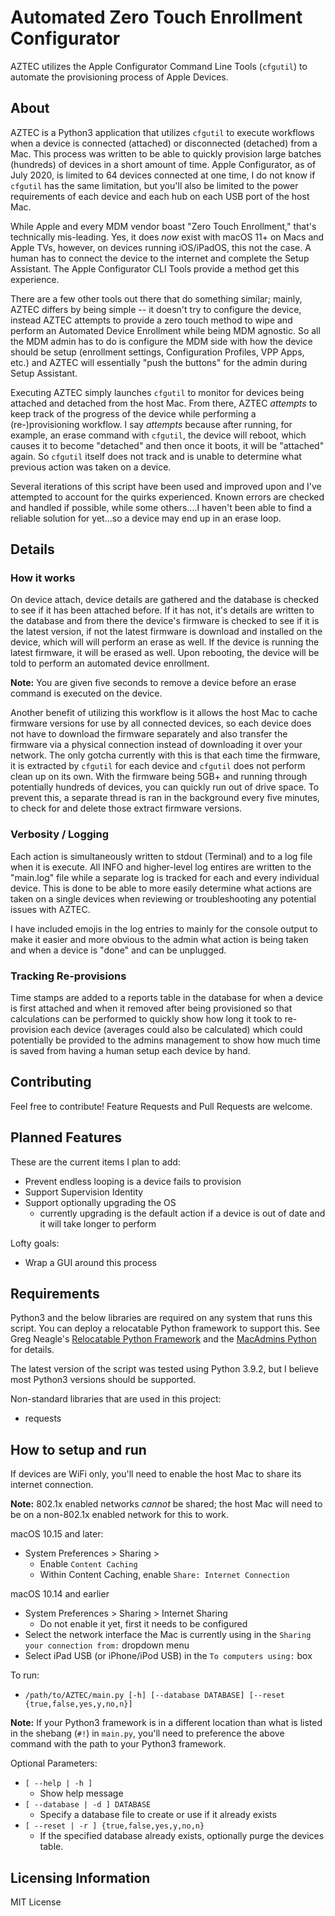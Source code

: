 **A**utomated **Z**ero **T**ouch **E**nrollment **C**onfigurator
======

AZTEC utilizes the Apple Configurator Command Line Tools (`cfgutil`) to automate the provisioning process of Apple Devices.

## About

AZTEC is a Python3 application that utilizes `cfgutil` to execute workflows when a device is connected (attached) or disconnected (detached) from a Mac.  This process was written to be able to quickly provision large batches (hundreds) of devices in a short amount of time.  Apple Configurator, as of July 2020, is limited to 64 devices connected at one time, I do not know if `cfgutil` has the same limitation, but you'll also be limited to the power requirements of each device and each hub on each USB port of the host Mac.

While Apple and every MDM vendor boast "Zero Touch Enrollment," that's technically mis-leading.  Yes, it does _now_ exist with macOS 11+ on Macs and Apple TVs, however, on devices running iOS/iPadOS, this not the case.  A human has to connect the device to the internet and complete the Setup Assistant.  The Apple Configurator CLI Tools provide a method get this experience.

There are a few other tools out there that do something similar; mainly, AZTEC differs by being simple -- it doesn't try to configure the device, instead AZTEC attempts to provide a zero touch method to wipe and perform an Automated Device Enrollment while being MDM agnostic.  So all the MDM admin has to do is configure the MDM side with how the device should be setup (enrollment settings, Configuration Profiles, VPP Apps, etc.) and AZTEC will essentially "push the buttons" for the admin during Setup Assistant.

Executing AZTEC simply launches `cfgutil` to monitor for devices being attached and detached from the host Mac.  From there, AZTEC _attempts_ to keep track of the progress of the device while performing a (re-)provisioning workflow.  I say _attempts_ because after running, for example, an erase command with `cfgutil`, the device will reboot, which causes it to become "detached" and then once it boots, it will be "attached" again.  So `cfgutil` itself does not track and is unable to determine what previous action was taken on a device.

Several iterations of this script have been used and improved upon and I've attempted to account for the quirks experienced.  Known errors are checked and handled if possible, while some others....I haven't been able to find a reliable solution for yet...so a device may end up in an erase loop.


## Details

### How it works

On device attach, device details are gathered and the database is checked to see if it has been attached before.  If it has not, it's details are written to the database and from there the device's firmware is checked to see if it is the latest version, if not the latest firmware is download and installed on the device, which will will perform an erase as well.  If the device is running the latest firmware, it will be erased as well.  Upon rebooting, the device will be told to perform an automated device enrollment.

**Note:**  You are given five seconds to remove a device before an erase command is executed on the device.

Another benefit of utilizing this workflow is it allows the host Mac to cache firmware versions for use by all connected devices, so each device does not have to download the firmware separately and also transfer the firmware via a physical connection instead of downloading it over your network.  The only gotcha currently with this is that each time the firmware, it is extracted by `cfgutil` for each device and `cfgutil` does not perform clean up on its own.  With the firmware being 5GB+ and running through potentially hundreds of devices, you can quickly run out of drive space.  To prevent this, a separate thread is ran in the background every five minutes, to check for and delete those extract firmware versions.

### Verbosity / Logging

Each action is simultaneously written to stdout (Terminal) and to a log file when it is execute.  All INFO and higher-level log entires are written to the "main.log" file while a separate log is tracked for each and every individual device.  This is done to be able to more easily determine what actions are taken on a single devices when reviewing or troubleshooting any potential issues with AZTEC.

I have included emojis in the log entries to mainly for the console output to make it easier and more obvious to the admin what action is being taken and when a device is "done" and can be unplugged.

### Tracking Re-provisions

Time stamps are added to a reports table in the database for when a device is first attached and when it removed after being provisioned so that calculations can be performed to quickly show how long it took to re-provision each device (averages could also be calculated) which could potentially be provided to the admins management to show how much time is saved from having a human setup each device by hand.


## Contributing

Feel free to contribute!  Feature Requests and Pull Requests are welcome.


## Planned Features

These are the current items I plan to add:
  * Prevent endless looping is a device fails to provision
  * Support Supervision Identity
  * Support optionally upgrading the OS
    * currently upgrading is the default action if a device is out of date and it will take longer to perform

Lofty goals:
  * Wrap a GUI around this process


##  Requirements

Python3 and the below libraries are required on any system that runs this script.  You can deploy a relocatable Python framework to support this.  See Greg Neagle's [Relocatable Python Framework](https://github.com/gregneagle/relocatable-python) and the [MacAdmins Python](https://github.com/macadmins/python) for details.

The latest version of the script was tested using Python 3.9.2, but I believe most Python3 versions should be supported.

Non-standard libraries that are used in this project:
  * requests


## How to setup and run

If devices are WiFi only, you'll need to enable the host Mac to share its internet connection.

**Note:**  802.1x enabled networks _cannot_ be shared; the host Mac will need to be on a non-802.1x enabled network for this to work.

macOS 10.15 and later:
  * System Preferences > Sharing > 
    * Enable `Content Caching`
    * Within Content Caching, enable `Share: Internet Connection`

macOS 10.14 and earlier
  * System Preferences > Sharing > Internet Sharing
    * Do not enable it yet, first it needs to be configured
  * Select the network interface the Mac is currently using in the `Sharing your connection from:` dropdown menu
  * Select iPad USB (or iPhone/iPod USB) in the `To computers using:` box


To run:
  * `/path/to/AZTEC/main.py [-h] [--database DATABASE] [--reset {true,false,yes,y,no,n}]`

**Note:**  If your Python3 framework is in a different location than what is listed in the shebang (`#!`) in `main.py`, you'll need to preference the above command with the path to your Python3 framework.

Optional Parameters:
  * `[ --help | -h ]`
    * Show help message
  * `[ --database | -d ] DATABASE`
    * Specify a database file to create or use if it already exists
  * `[ --reset | -r ] {true,false,yes,y,no,n}`
    * If the specified database already exists, optionally purge the devices table.


## Licensing Information

MIT License
